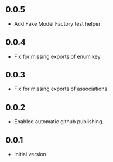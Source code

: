 ## 0.0.5

- Add Fake Model Factory test helper

## 0.0.4

- Fix for missing exports of enum key

## 0.0.3

- Fix for missing exports of associations

## 0.0.2

- Enabled automatic github publishing.

## 0.0.1

- Initial version.
